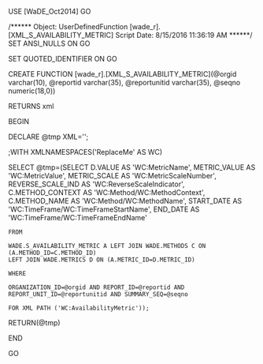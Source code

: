 ﻿USE [WaDE_Oct2014]
GO

/****** Object:  UserDefinedFunction [wade_r].[XML_S_AVAILABILITY_METRIC]    Script Date: 8/15/2016 11:36:19 AM ******/
SET ANSI_NULLS ON
GO

SET QUOTED_IDENTIFIER ON
GO


CREATE FUNCTION [wade_r].[XML_S_AVAILABILITY_METRIC](@orgid varchar(10), @reportid varchar(35), @reportunitid varchar(35), @seqno numeric(18,0))

RETURNS xml

BEGIN

DECLARE @tmp XML='';

;WITH XMLNAMESPACES('ReplaceMe' AS WC)

SELECT @tmp=(SELECT D.VALUE AS 'WC:MetricName',
	       METRIC_VALUE AS 'WC:MetricValue',
	       METRIC_SCALE AS 'WC:MetricScaleNumber',
	       REVERSE_SCALE_IND AS 'WC:ReverseScaleIndicator',
	       C.METHOD_CONTEXT AS 'WC:Method/WC:MethodContext',
	       C.METHOD_NAME AS 'WC:Method/WC:MethodName',
	       START_DATE AS 'WC:TimeFrame/WC:TimeFrameStartName',
	       END_DATE AS 'WC:TimeFrame/WC:TimeFrameEndName'
	
	FROM
	
	WADE.S_AVAILABILITY_METRIC A LEFT JOIN WADE.METHODS C ON (A.METHOD_ID=C.METHOD_ID) 
	LEFT JOIN WADE.METRICS D ON (A.METRIC_ID=D.METRIC_ID)

	WHERE
	
	ORGANIZATION_ID=@orgid AND REPORT_ID=@reportid AND REPORT_UNIT_ID=@reportunitid AND SUMMARY_SEQ=@seqno
	
	FOR XML PATH ('WC:AvailabilityMetric'));

RETURN(@tmp)
	
END


GO


